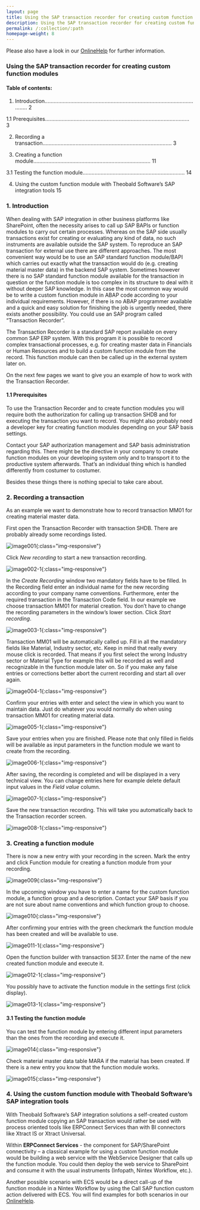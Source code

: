 ```yaml
---
layout: page
title: Using the SAP transaction recorder for creating custom function modules
description: Using the SAP transaction recorder for creating custom function modules
permalink: /:collection/:path
homepage-weight: 8
---
```


Please also have a look in our [OnlineHelp](https://help.theobald-software.com/en/) for further information.

### Using the SAP transaction recorder for creating custom function modules

#### Table of contents:

1. Introduction........................................................................................................... 2

1.1          Prerequisites................................................................................................ 3

2. Recording a transaction...................................................................................... 3

3. Creating a function module.............................................................................. 11

3.1          Testing the function module.................................................................... 14

4. Using the custom function module with Theobald Software’s SAP integration tools    15

### 1.  Introduction

When dealing with SAP integration in other business platforms like SharePoint, often the necessity arises to call up SAP BAPIs or function modules to carry out certain processes. Whereas on the SAP side usually transactions exist for creating or evaluating any kind of data, no such instruments are available outside the SAP system. To reproduce an SAP transaction for external use there are different approaches. The most convenient way would be to use an SAP standard function module/BAPI which carries out exactly what the transaction would do (e.g. creating material master data) in the backend SAP system. Sometimes however there is no SAP standard function module available for the transaction in question or the function module is too complex in its structure to deal with it without deeper SAP knowledge. In this case the most common way would be to write a custom function module in ABAP code according to your individual requirements. However, if there is no ABAP programmer available and a quick and easy solution for finishing the job is urgently needed, there exists another possibility. You could use an SAP program called “Transaction Recorder”.

The Transaction Recorder is a standard SAP report available on every common SAP ERP system. With this program it is possible to record complex transactional processes, e.g. for creating master data in Financials or Human Resources and to build a custom function module from the record. This function module can then be called up in the external system later on.

On the next few pages we want to give you an example of how to work with the Transaction Recorder.

#### 1.1 Prerequisites
To use the Transaction Recorder and to create function modules you will require both the authorization for calling up transaction SHDB and for executing the transaction you want to record. You might also probably need a developer key for creating function modules depending on your SAP basis settings.  

Contact your SAP authorization management and SAP basis administration regarding this. There might be the directive in your company to create function modules on your developing system only and to transport it to the productive system afterwards. That’s an individual thing which is handled differently from costumer to costumer.  

Besides these things there is nothing special to take care about.

### 2.  Recording a transaction

As an example we want to demonstrate how to record transaction MM01 for creating material master data.

First open the Transaction Recorder with transaction SHDB. There are probably already some recordings listed. 

![image001](/img/contents/image001.gif){:class="img-responsive"}

Click *New recording* to start a new transaction recording.

![image002-1](/img/contents/image002-1.gif){:class="img-responsive"}

In the *Create Recording* window two mandatory fields have to be filled. In the Recording field enter an individual name for the new recording according to your company name conventions. Furthermore, enter the required transaction in the Transaction Code field. In our example we choose transaction MM01 for material creation. You don’t have to change the recording parameters in the window’s lower section. Click *Start recording*. 

![image003-1](/img/contents/image003-1.gif){:class="img-responsive"}

Transaction MM01 will be automatically called up. Fill in all the mandatory fields like Material, Industry sector, etc. Keep in mind that really every mouse click is recorded. That means if you first select the wrong Industry sector or Material Type for example this will be recorded as well and recognizable in the function module later on. So if you make any false entries or corrections better abort the current recording and start all over again.

![image004-1](/img/contents/image004-1.gif){:class="img-responsive"}

Confirm your entries with enter and select the view in which you want to maintain data. Just do whatever you would normally do when using transaction MM01 for creating material data.



![image005-1](/img/contents/image005-1.jpg){:class="img-responsive"}

Save your entries when you are finished. Please note that only filled in fields will be available as input parameters in the function module we want to create from the recording.

![image006-1](/img/contents/image006-1.gif){:class="img-responsive"}

After saving, the recording is completed and will be displayed in a very technical view. You can change entries here for example delete default input values in the *Field value* column.

![image007-1](/img/contents/image007-1.gif){:class="img-responsive"}

Save the new transaction recording. This will take you automatically back to the Transaction recorder screen.

![image008-1](/img/contents/image008-1.gif){:class="img-responsive"}

### 3.  Creating a function module

There is now a new entry with your recording in the screen. Mark the entry and click Function module for creating a function module from your recording.

![image009](/img/contents/image009.gif){:class="img-responsive"}

In the upcoming window you have to enter a name for the custom function module, a function group and a description. Contact your SAP basis if you are not sure about name conventions and which function group to choose.

![image010](/img/contents/image010.jpg){:class="img-responsive"}

After confirming your entries with the green checkmark the function module has been created and will be available to use.

![image011-1](/img/contents/image011-1.gif){:class="img-responsive"}

Open the function builder with transaction SE37. Enter the name of the new created function module and execute it.  

![image012-1](/img/contents/image012-1.gif){:class="img-responsive"}

You possibly have to activate the function module in the settings first (click display).

![image013-1](/img/contents/image013-1.gif){:class="img-responsive"}

#### 3.1  Testing the function module

You can test the function module by entering different input parameters than the ones from the recording and execute it.

![image014](/img/contents/image014.png){:class="img-responsive"}

Check material master data table MARA if the material has been created. If there is a new entry you know that the function module works. 

![image015](/img/contents/image015.gif){:class="img-responsive"}

### 4.  Using the custom function module with Theobald Software’s SAP integration tools

With Theobald Software’s SAP integration solutions a self-created custom function module copying an SAP transaction would rather be used with process oriented tools like ERPConnect Services than with BI connectors like Xtract IS or Xtract Universal.

Within **ERPConnect Services** - the component for SAP/SharePoint connectivity – a classical example for using a custom function module would be building a web service with the WebService Designer that calls up the function module. You could then deploy the web service to SharePoint and consume it with the usual instruments (Infopath, Nintex Workflow, etc.).

Another possible scenario with ECS would be a direct call-up of the function module in a Nintex Workflow by using the Call SAP function custom action delivered with ECS. You will find examples for both scenarios in our [OnlineHelp](https://help.theobald-software.com).